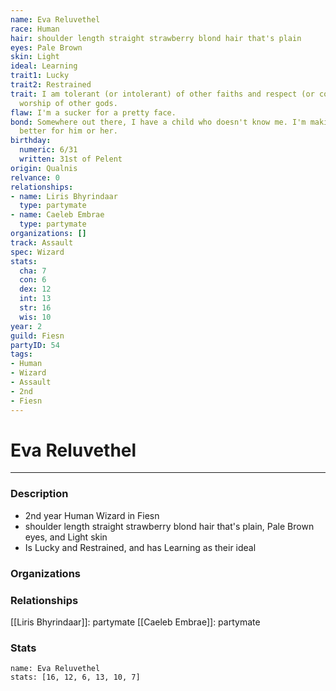 ```yaml
---
name: Eva Reluvethel
race: Human
hair: shoulder length straight strawberry blond hair that's plain
eyes: Pale Brown
skin: Light
ideal: Learning
trait1: Lucky
trait2: Restrained
trait: I am tolerant (or intolerant) of other faiths and respect (or condemn) the
  worship of other gods.
flaw: I'm a sucker for a pretty face.
bond: Somewhere out there, I have a child who doesn't know me. I'm making the world
  better for him or her.
birthday:
  numeric: 6/31
  written: 31st of Pelent
origin: Qualnis
relvance: 0
relationships:
- name: Liris Bhyrindaar
  type: partymate
- name: Caeleb Embrae
  type: partymate
organizations: []
track: Assault
spec: Wizard
stats:
  cha: 7
  con: 6
  dex: 12
  int: 13
  str: 16
  wis: 10
year: 2
guild: Fiesn
partyID: 54
tags:
- Human
- Wizard
- Assault
- 2nd
- Fiesn
---
```

# Eva Reluvethel
---
### Description
- 2nd year Human Wizard in Fiesn
- shoulder length straight strawberry blond hair that's plain, Pale Brown eyes, and Light skin
- Is Lucky and Restrained, and has Learning as their ideal

### Organizations
### Relationships
[[Liris Bhyrindaar]]: partymate
[[Caeleb Embrae]]: partymate
### Stats
```statblock
name: Eva Reluvethel
stats: [16, 12, 6, 13, 10, 7]
```